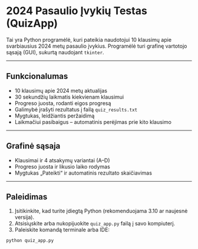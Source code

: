 #  2024 Pasaulio Įvykių Testas (QuizApp)

Tai yra Python programėlė, kuri pateikia naudotojui 10 klausimų apie svarbiausius 2024 metų pasaulio įvykius. Programėlė turi grafinę vartotojo sąsają (GUI), sukurtą naudojant `tkinter`.

---

##  Funkcionalumas

-  10 klausimų apie 2024 metų aktualijas
-  30 sekundžių laikmatis kiekvienam klausimui
-  Progreso juosta, rodanti eigos progresą
-  Galimybė įrašyti rezultatus į failą `quiz_results.txt`
-  Mygtukas, leidžiantis peržaidimą
-  Laikmačiui pasibaigus – automatinis perėjimas prie kito klausimo

---

##  Grafinė sąsaja

- Klausimai ir 4 atsakymų variantai (A–D)
- Progreso juosta ir likusio laiko rodymas
- Mygtukas „Pateikti“ ir automatinis rezultato skaičiavimas

---

##  Paleidimas

1. Įsitikinkite, kad turite įdiegtą Python (rekomenduojama 3.10 ar naujesnė versija).
2. Atsisiųskite arba nukopijuokite `quiz_app.py` failą į savo kompiuterį.
3. Paleiskite komandą terminale arba IDE:

```bash
python quiz_app.py


